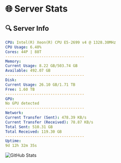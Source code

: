 # 🌐 Server Stats
## 🔍 Server Info
```yaml
CPU: Intel(R) Xeon(R) CPU E5-2699 v4 @ 1328.30MHz
CPU Usage: 6.40%
Cores: 44P | 88T
-----------------------------------
Memory:
Current Usage: 8.22 GB/503.74 GB
Available: 492.07 GB
-----------------------------------
Disk:
Current Usage: 26.10 GB/1.71 TB
Free: 1.60 TB
-----------------------------------
GPU:
No GPU detected
-----------------------------------
Network:
Current Transfer (Sent): 478.39 KB/s
Current Transfer (Received): 78.87 KB/s
Total Sent: 510.31 GB
Total Received: 119.30 GB
-----------------------------------
Uptime:
9d 12h 32m 35s
```
![GitHub Stats](https://img.shields.io/badge/Updated-2025-04-29_05:41:23-blue)